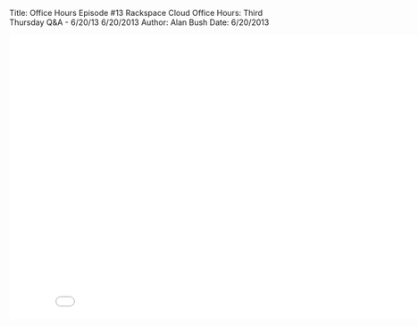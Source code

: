 Title: Office Hours Episode #13 Rackspace Cloud Office Hours: Third Thursday Q&A - 6/20/13 6/20/2013
Author: Alan Bush
Date: 6/20/2013

<div class="video-container"><iframe width="854" height="510" src="//www.youtube.com/embed/n4ShqTghzCg" frameborder="0" allowfullscreen></iframe></div>
